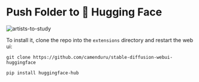 # Push Folder to 🤗 Hugging Face

![artists-to-study](https://user-images.githubusercontent.com/54370274/206870375-1fed697c-ae29-4b64-92fd-b624a690eac7.jpg)

To install it, clone the repo into the `extensions` directory and restart the web ui:

`git clone https://github.com/camenduru/stable-diffusion-webui-huggingface`

`pip install huggingface-hub`
